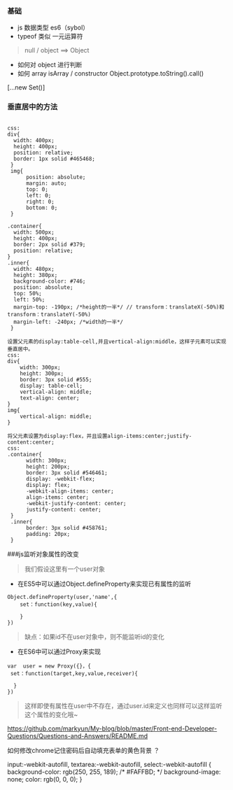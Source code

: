 ### 基础
+ js 数据类型 es6（sybol）
+ typeof 类似 一元运算符
> null / object ==> Object

+ 如何对 object 进行判断
+ 如何 array  isArray / constructor
 Object.prototype.toString().call()

 [...new Set()]

### 垂直居中的方法

```margin:auto法

css:
div{
  width: 400px;
  height: 400px;
  position: relative;
  border: 1px solid #465468;
 }
 img{
      position: absolute;
      margin: auto;
      top: 0;
      left: 0;
      right: 0;
      bottom: 0;
 }
 ```

```margin负值法
.container{
  width: 500px;
  height: 400px;
  border: 2px solid #379;
  position: relative;
}
.inner{
  width: 480px;
  height: 380px;
  background-color: #746;
  position: absolute;
  top: 50%;
  left: 50%;
  margin-top: -190px; /*height的一半*/ // transform：translateX(-50%)和transform：translateY(-50%)
  margin-left: -240px; /*width的一半*/
 }
```

```table-cell（未脱离文档流的）
设置父元素的display:table-cell,并且vertical-align:middle，这样子元素可以实现垂直居中。
css:
div{
    width: 300px;
    height: 300px;
    border: 3px solid #555;
    display: table-cell;
    vertical-align: middle;
    text-align: center;
}
img{
    vertical-align: middle;
}
```

```利用flex
将父元素设置为display:flex，并且设置align-items:center;justify-content:center;
css:
.container{
      width: 300px;
      height: 200px;
      border: 3px solid #546461;
      display: -webkit-flex;
      display: flex;
      -webkit-align-items: center;
      align-items: center;
      -webkit-justify-content: center;
      justify-content: center;
 }
 .inner{
      border: 3px solid #458761;
      padding: 20px;
 }
```

###js监听对象属性的改变

> 我们假设这里有一个user对象

+ 在ES5中可以通过Object.defineProperty来实现已有属性的监听
```
Object.defineProperty(user,'name',{
    set：function(key,value){
       
    }
})
```
> 缺点：如果id不在user对象中，则不能监听id的变化

+ 在ES6中可以通过Proxy来实现
```
var  user = new Proxy({}，{
 set：function(target,key,value,receiver){

  }
})
```
> 这样即使有属性在user中不存在，通过user.id来定义也同样可以这样监听这个属性的变化哦~


https://github.com/markyun/My-blog/blob/master/Front-end-Developer-Questions/Questions-and-Answers/README.md




如何修改chrome记住密码后自动填充表单的黄色背景 ？

  input:-webkit-autofill, textarea:-webkit-autofill, select:-webkit-autofill {
    background-color: rgb(250, 255, 189); /* #FAFFBD; */
    background-image: none;
    color: rgb(0, 0, 0);
  }

